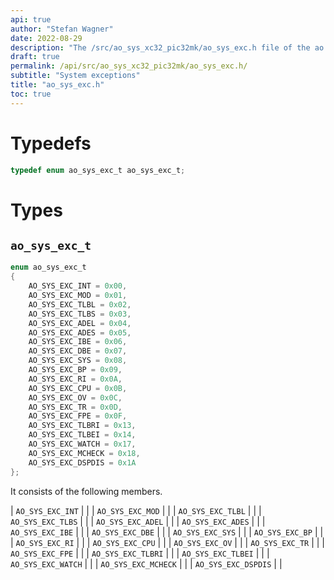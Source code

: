 ```yaml
---
api: true
author: "Stefan Wagner"
date: 2022-08-29
description: "The /src/ao_sys_xc32_pic32mk/ao_sys_exc.h file of the ao real-time operating system."
draft: true
permalink: /api/src/ao_sys_xc32_pic32mk/ao_sys_exc.h/
subtitle: "System exceptions"
title: "ao_sys_exc.h"
toc: true
---
```


# Typedefs

```c
typedef enum ao_sys_exc_t ao_sys_exc_t;
```

# Types

## `ao_sys_exc_t`

```c
enum ao_sys_exc_t
{
    AO_SYS_EXC_INT = 0x00,
    AO_SYS_EXC_MOD = 0x01,
    AO_SYS_EXC_TLBL = 0x02,
    AO_SYS_EXC_TLBS = 0x03,
    AO_SYS_EXC_ADEL = 0x04,
    AO_SYS_EXC_ADES = 0x05,
    AO_SYS_EXC_IBE = 0x06,
    AO_SYS_EXC_DBE = 0x07,
    AO_SYS_EXC_SYS = 0x08,
    AO_SYS_EXC_BP = 0x09,
    AO_SYS_EXC_RI = 0x0A,
    AO_SYS_EXC_CPU = 0x0B,
    AO_SYS_EXC_OV = 0x0C,
    AO_SYS_EXC_TR = 0x0D,
    AO_SYS_EXC_FPE = 0x0F,
    AO_SYS_EXC_TLBRI = 0x13,
    AO_SYS_EXC_TLBEI = 0x14,
    AO_SYS_EXC_WATCH = 0x17,
    AO_SYS_EXC_MCHECK = 0x18,
    AO_SYS_EXC_DSPDIS = 0x1A
};
```

It consists of the following members.

| `AO_SYS_EXC_INT` | |
| `AO_SYS_EXC_MOD` | |
| `AO_SYS_EXC_TLBL` | |
| `AO_SYS_EXC_TLBS` | |
| `AO_SYS_EXC_ADEL` | |
| `AO_SYS_EXC_ADES` | |
| `AO_SYS_EXC_IBE` | |
| `AO_SYS_EXC_DBE` | |
| `AO_SYS_EXC_SYS` | |
| `AO_SYS_EXC_BP` | |
| `AO_SYS_EXC_RI` | |
| `AO_SYS_EXC_CPU` | |
| `AO_SYS_EXC_OV` | |
| `AO_SYS_EXC_TR` | |
| `AO_SYS_EXC_FPE` | |
| `AO_SYS_EXC_TLBRI` | |
| `AO_SYS_EXC_TLBEI` | |
| `AO_SYS_EXC_WATCH` | |
| `AO_SYS_EXC_MCHECK` | |
| `AO_SYS_EXC_DSPDIS` | |
